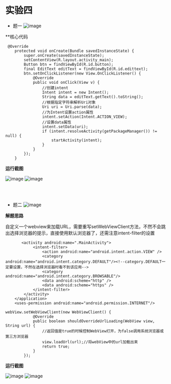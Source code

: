 # 实验四
* 题一
![image](https://github.com/newass001/Android/blob/master/ScreenShots/test4(1).jpg)

**核心代码

```
 @Override
    protected void onCreate(Bundle savedInstanceState) {
        super.onCreate(savedInstanceState);
        setContentView(R.layout.activity_main);
        Button btn = findViewById(R.id.button);
        final EditText editText = findViewById(R.id.edittext);
        btn.setOnClickListener(new View.OnClickListener() {
            @Override
            public void onClick(View v) {
                //创建intent
                Intent intent = new Intent();
                String data = editText.getText().toString();
                //根据指定字符串解析Uri对象
                Uri uri = Uri.parse(data);
                //为Intent设置action属性
                intent.setAction(Intent.ACTION_VIEW);
                //设置data属性
                intent.setData(uri);
                if (intent.resolveActivity(getPackageManager()) != null) {
                    startActivity(intent);
                }
            }
        });
    }
```

**运行截图**

![image](https://github.com/newass001/Android/blob/master/ScreenShots/test4(3).jpg)
![image](https://github.com/newass001/Android/blob/master/ScreenShots/test4(4).jpg)

<br>
<br>

* 题二
![image](https://github.com/newass001/Android/blob/master/ScreenShots/test4(2).jpg)

**解题思路**

自定义一个webview来加载URL，需要重写setWebViewClient方法，不然不会跳出选择浏览器的提示，直接使用默认浏览器了，还需注意intent-filter的设置
```
       <activity android:name=".MainActivity">
            <intent-filter>
                <action android:name="android.intent.action.VIEW" />
                <category android:name="android.intent.category.DEFAULT"/><!--category.DEFAULT一定要设置，不然在选择浏览器时看不到该应用-->
                <category android:name="android.intent.category.BROWSABLE"/>
                <data android:scheme="http" />
                <data android:scheme="https" />
            </intent-filter>
        </activity>
    </application>
    <uses-permission android:name="android.permission.INTERNET"/>
    
webView.setWebViewClient(new WebViewClient() {
            @Override
            public boolean shouldOverrideUrlLoading(WebView view, String url) {
                //返回值是true的时候控制WebView打开，为false调用系统浏览器或第三方浏览器
                view.loadUrl(url);//将webView中的url加载出来
                return true;
            }
        });
```

**运行截图**

![image](https://github.com/newass001/Android/blob/master/ScreenShots/test4(5).jpg)
![image](https://github.com/newass001/Android/blob/master/ScreenShots/test4(6).jpg)

<br>
<br>


